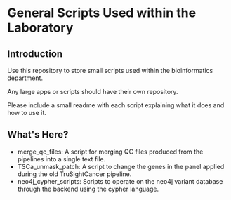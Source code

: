 # General Scripts Used within the Laboratory

## Introduction

Use this repository to store small scripts used within the bioinformatics department.

Any large apps or scripts should have their own repository.

Please include a small readme with each script explaining what it does and how to use it.

## What's Here?

- merge\_qc_files: A script for merging QC files produced from the pipelines into a single text file.
- TSCa_unmask_patch: A script to change the genes in the panel applied during the old TruSightCancer pipeline.
- neo4j_cypher_scripts: Scripts to operate on the neo4j variant database through the backend using the cypher language.
